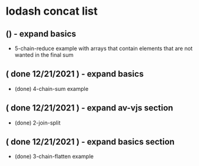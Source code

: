 # lodash concat list

## () - expand basics
* 5-chain-reduce example with arrays that contain elements that are not wanted in the final sum

## ( done 12/21/2021 ) - expand basics
* (done) 4-chain-sum example

## ( done 12/21/2021 ) - expand av-vjs section
* (done) 2-join-split

## ( done 12/21/2021 ) - expand basics section
* (done) 3-chain-flatten example